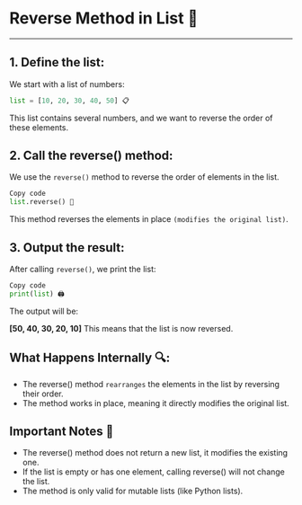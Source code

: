# Reverse Method in List 🔄
---
## 1. **Define the list:**
We start with a list of numbers:
```python
list = [10, 20, 30, 40, 50] 📋
```
This list contains several numbers, and we want to reverse the order of these elements.

## 2. Call the reverse() method:
We use the `reverse()` method to reverse the order of elements in the list.

```python
Copy code
list.reverse() 🔄
```
This method reverses the elements in place `(modifies the original list)`.

## 3. Output the result:
After calling `reverse()`, we print the list:

```python
Copy code
print(list) 🖨️
```
The output will be:

**[50, 40, 30, 20, 10]**
This means that the list is now reversed.

## What Happens Internally 🔍:
- The reverse() method `rearranges` the elements in the list by reversing their order.
- The method works in place, meaning it directly modifies the original list.
## Important Notes 📌
- The reverse() method does not return a new list, it modifies the existing one.
- If the list is empty or has one element, calling reverse() will not change the list.
- The method is only valid for mutable lists (like Python lists).

